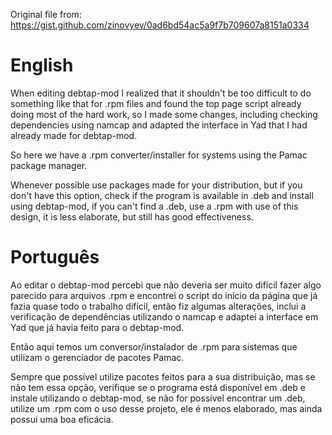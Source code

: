 Original file from: https://gist.github.com/zinovyev/0ad6bd54ac5a9f7b709607a8151a0334

# English

When editing debtap-mod I realized that it shouldn't be too difficult to do something like that for .rpm files and found the top page script already doing most of the hard work, so I made some changes, including checking dependencies using namcap and adapted the interface in Yad that I had already made for debtap-mod.

So here we have a .rpm converter/installer for systems using the Pamac package manager.

Whenever possible use packages made for your distribution, but if you don't have this option, check if the program is available in .deb and install using debtap-mod, if you can't find a .deb, use a .rpm with use of this design, it is less elaborate, but still has good effectiveness.


# Português

Ao editar o debtap-mod percebi que não deveria ser muito difícil fazer algo parecido para arquivos .rpm e encontrei o script do início da página que já fazia quase todo o trabalho difícil, então fiz algumas alterações, inclui a verificação de dependências utilizando o namcap e adaptei a interface em Yad que já havia feito para o debtap-mod.

Então aqui temos um conversor/instalador de .rpm para sistemas que utilizam o gerenciador de pacotes Pamac.

Sempre que possível utilize pacotes feitos para a sua distribuição, mas se não tem essa opção, verifique se o programa está disponível em .deb e instale utilizando o debtap-mod, se não for possível encontrar um .deb, utilize um .rpm com o uso desse projeto, ele é menos elaborado, mas ainda possui uma boa eficácia.
